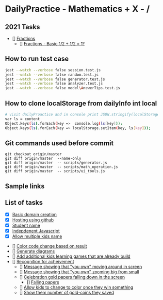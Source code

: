 # DailyPractice - Mathematics + X - /

## 2021 Tasks

- [] [Fractions]()
  - [] [Fractions - Basic 1/2 + 1/2 = 1?]()


## How to run test case

```bash
jest --watch --verbose false session.test.js
jest --watch --verbose false random.test.js
jest --watch --verbose false generator.test.js
jest --watch --verbose false analyzer.test.js
jest --watch --verbose false model\AnswerTips.test.js
```

## How to clone localStorage from dailyInfo int local

```bash
# visit dailyProactice and in console print JSON.stringify(localStorage), and copy that into a variable in local developmetn
var ls = content
Object.keys(ls).forEach(key =>  console.log(ls[key]));
Object.keys(ls).forEach(key => localStorage.setItem(key, ls[key]));
```

## Git commands used before commit

```
git checkout origin/master
git diff origin/master  --name-only
git diff origin/master  -- scripts/generator.js
git diff origin/master  -- scripts/math_operation.js
git diff origin/master  -- scripts/ui_tools.js
```

## Sample links



## List of tasks

- [x] [Basic domain creation](https://dailypractice.info/)
- [x] [Hosting using github](https://dailypractice.info/)
- [x] [Student name]()
- [X] [Indepdenent Javascript]()
- [X] [Allow multiple kids name]()
- [] [Color code change based on result]()
- [] [Generate diagrams]()
- [] [Add additional kids learning games that are already build]()
- [] [Recognition for acheivement]()
  - [] [Message showing that "you own" moving around in screen]()
  - [] [Message showing that "you own" zooming big from small]()
  - [] [Celebration gold papers falling down in the screen]()
    - [] [Falling papers](https://www.cssscript.com/demo/confetti-falling-animation/)
  - [] [Allow kids to change to color once they win something]()
  - [] [Show them number of gold-coins they saved]()
